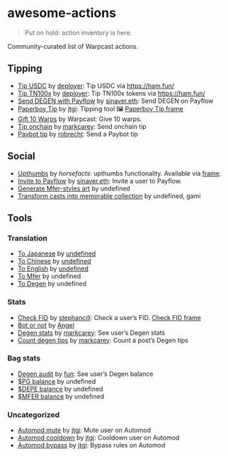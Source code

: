 # awesome-actions
> Put on hold: action inventory is here.

Community-curated list of Warpcast actions.

## Tipping
- [Tip USDC](https://warpcast.com/~/add-cast-action?actionType=post&name=Tip+%F0%9F%92%B8+%280.01+USDC%29&icon=north-star&postUrl=https%3A%2F%2Ffarcaster.dep.dev%2Fcast-actions%2Ftip-usdc) by [deployer](https://warpcast.com/deployer): Tip USDC via https://ham.fun/
- [Tip TN100x](https://warpcast.com/~/add-cast-action?actionType=post&name=Tip+%F0%9F%A6%84+%28100+TN100x%29&icon=north-star&postUrl=https%3A%2F%2Ffarcaster.dep.dev%2Fcast-actions%2Ftip-unicorn) by [deployer](https://warpcast.com/deployer): Tip TN100x tokens via https://ham.fun/
- [Send DEGEN with Payflow](https://warpcast.com/~/add-cast-action?actionType=post&name=%241+degen+via+Payflow&icon=heart&postUrl=https%3A%2F%2Fapi.alpha.payflow.me%2Fapi%2Ffarcaster%2Factions%2Fpay%2Fintent) by [sinaver.eth](https://warpcast.com/sinaver.eth): Send DEGEN on Payflow
- [Paperboy Tip](https://warpcast.com/~/add-cast-action?actionType=post&name=Tip&icon=gift&postUrl=https%3A%2F%2Fpaperboy.bot%2Fapi%2Fcustom-tip) by [jtgi](https://warpcast.com/jtgi): Tipping tool
🖼️ [Paperboy Tip frame](https://warpcast.com/framer/0xcd07880a)
- [Gift 10 Warps](https://warpcast.com/~/add-cast-action?actionType=post&name=Give+10+Warps&icon=gift&postUrl=https%3A%2F%2Fapi.warpcast.com%2Fv2%2Ftip-10-warps-action) by Warpcast: Give 10 warps.
- [Tip onchain](https://warpcast.com/~/add-cast-action?actionType=post&name=Tip+onchain&icon=paper-airplane&postUrl=https%3A%2F%2Ffrm.lol%2Fapi%2Factions%2Ftip) by [markcarey](https://warpcast.com/markcarey): Send onchain tip
- [Paybot tip](https://warpcast.com/~/add-cast-action?actionType=post&name=Paybot+Tip&icon=paper-airplane&postUrl=https%3A%2F%2Fapp.paycaster.co%2Fapi%2Factions) by [robrecht](https://warpcast.com/robrecht): Send a Paybot tip
## Social
- [Upthumbs](https://warpcast.com/~/add-cast-action?name=Upthumb&icon=thumbsup&actionType=post&postUrl=https://upthumbs.app/api/upthumb) by *horsefacts*: upthumbs functionality. Available via [frame](https://warpcast.com/horsefacts.eth/0x09d647a9).
- [Invite to Payflow](https://warpcast.com/~/add-cast-action?actionType=post&name=Invite+to+Payflow&icon=person-add&postUrl=https%3A%2F%2Fapi.alpha.payflow.me%2Fapi%2Ffarcaster%2Factions%2Finvite) by [sinaver.eth](https://warpcast.com/sinaver.eth): Invite a user to Payflow.
- [Generate Mfer-styles art](https://warpcast.com/~/add-cast-action?actionType=post&name=0-%27&icon=meter&postUrl=https%3A%2F%2Fderivative.art%2Fapi%2Fmfers) by undefined
- [Transform casts into memorable collection](https://go.sendit.city/) by undefined, gami
## Tools
### Translation
- [To Japanese](https://warpcast.com/~/add-cast-action?actionType=post&icon=typography&name=To%20Japanese&postUrl=https%3A%2F%2Fwarpcast.sh%2Ftranslate%2Fcast%2Fjapanese) by [undefined](https://warpcast.com/undefined)
- [To Chinese](https://warpcast.com/~/add-cast-action?actionType=post&icon=typography&name=To%20Chinese&postUrl=https%3A%2F%2Fwarpcast.sh%2Ftranslate%2Fcast%2Fchinese) by [undefined](https://warpcast.com/undefined)
- [To English](https://warpcast.com/~/add-cast-action?actionType=post&icon=typography&name=To%20English&postUrl=https%3A%2F%2Fwarpcast.sh%2Ftranslate%2Fcast%2Fenglish) by [undefined](https://warpcast.com/undefined)
- [To Mfer](https://warpcast.com/~/add-cast-action?actionType=post&icon=typography&name=To%20Mfer&postUrl=https%3A%2F%2Fwarpcast.sh%2Ftranslate%2Fcast%2Fmfer) by undefined
- [To Degen](https://warpcast.com/~/add-cast-action?actionType=post&icon=typography&name=To%20Degen&postUrl=https%3A%2F%2Fwarpcast.sh%2Ftranslate%2Fcast%2Fdegen) by undefined
### Stats
- [Check FID](https://warpcast.com/~/add-cast-action?name=Check+FID&icon=number&actionType=post&postUrl=https%3A%2F%2Fframesjs-test-awb7tixwa-stephancill.vercel.app%2Fexamples%2Fnew-api-cast-actions%2Fframes) by [stephancill](https://warpcast.com/stephancill): Check a user’s FID. [Check FID frame](https://warpcast.com/stephancill/0xc2707552)
- [Bot or not](https://warpcast.com/~/add-cast-action?name=Bot+or+Not&icon=dependabot&actionType=post&postUrl=https%3A%2F%2Fcast-action-bot-or-not.vercel.app%2Fapi%2Fframes) by [Angel](https://warpcast.com/sayangel)
- [Degen stats](https://warpcast.com/~/add-cast-action?actionType=post&name=%24DEGEN+stats&icon=graph&postUrl=https%3A%2F%2Ffrm.lol%2Fapi%2Factions%2Fallowance) by [markcarey](https://warpcast.com/markcarey): See user’s Degen stats
- [Count degen tips](https://warpcast.com/~/add-cast-action?actionType=post&name=Count+%24DEGEN+tips&icon=number&postUrl=https%3A%2F%2Ffrm.lol%2Fapi%2Factions%2Fcount) by [markcarey](https://warpcast.com/markcarey): Count a post’s Degen tips
### Bag stats
- [Degen audit](https://warpcast.com/~/add-cast-action?actionType=post&name=%24DEGEN+Audit&icon=law&postUrl=https%3A%2F%2Fapi.farcasteruserstats.com%2Fbots%2Fdegenaudit) by [fun](https://warpcast.com/~/add-cast-action?actionType=post&name=%24DEGEN+Audit&icon=law&postUrl=https%3A%2F%2Fapi.farcasteruserstats.com%2Fbots%2Fdegenaudit): See user’s Degen balance
- [$PG balance](https://warpcast.com/~/add-cast-action?actionType=post&icon=search&name=Check%20%24PG%231&postUrl=https%3A%2F%2Fwarpcast.sh%2Fverify%2Fcheck%2F8453%2F0xeC5461Aa3A8CAC1095B04D00aC7cAbAB87A2a7Ec%2F1) by undefined
- [$DEPE balance](https://warpcast.com/~/add-cast-action?actionType=post&icon=search&name=Check%20%24DEPE&postUrl=https%3A%2F%2Fwarpcast.sh%2Fverify%2Fcheck%2F666666666%2F0x2B3006D34359F3C23429167a659b18cC9c6F8bcA) by undefined
- [$MFER balance](https://warpcast.com/~/add-cast-action?actionType=post&icon=search&name=Check%20%24MFER&postUrl=https%3A%2F%2Fwarpcast.sh%2Fverify%2Fcheck%2F1%2F0x79FCDEF22feeD20eDDacbB2587640e45491b757f) by undefined
### Uncategorized
- [Automod mute](https://warpcast.com/~/add-cast-action?actionType=post&name=Mute&icon=mute&postUrl=https%3A%2F%2Fautomod.sh%2Fapi%2Factions%2Fmute) by [jtgi](https://warpcast.com/jtgi): Mute user on Automod
- [Automod cooldown](https://warpcast.com/~/add-cast-action?actionType=post&name=24h+Cooldown+&icon=no-entry&postUrl=https%3A%2F%2Fautomod.sh%2Fapi%2Factions%2Fcooldown) by [jtgi](https://warpcast.com/jtgi): Cooldown user on Automod
- [Automod bypass](https://warpcast.com/~/add-cast-action?actionType=post&name=Bypass+User&icon=shield-check&postUrl=https%3A%2F%2Fautomod.sh%2Fapi%2Factions%2FaddToBypass) by [jtgi](https://warpcast.com/jtgi): Bypass rules on Automod

